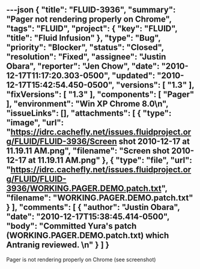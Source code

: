 ---json
{
  "title": "FLUID-3936",
  "summary": "Pager not rendering properly on Chrome",
  "tags": "FLUID",
  "project": {
    "key": "FLUID",
    "title": "Fluid Infusion"
  },
  "type": "Bug",
  "priority": "Blocker",
  "status": "Closed",
  "resolution": "Fixed",
  "assignee": "Justin Obara",
  "reporter": "Jen Chow",
  "date": "2010-12-17T11:17:20.303-0500",
  "updated": "2010-12-17T15:42:54.450-0500",
  "versions": [
    "1.3"
  ],
  "fixVersions": [
    "1.3"
  ],
  "components": [
    "Pager"
  ],
  "environment": "Win XP Chrome 8.0\n",
  "issueLinks": [],
  "attachments": [
    {
      "type": "image",
      "url": "https://idrc.cachefly.net/issues.fluidproject.org/FLUID/FLUID-3936/Screen shot 2010-12-17 at 11.19.11 AM.png",
      "filename": "Screen shot 2010-12-17 at 11.19.11 AM.png"
    },
    {
      "type": "file",
      "url": "https://idrc.cachefly.net/issues.fluidproject.org/FLUID/FLUID-3936/WORKING.PAGER.DEMO.patch.txt",
      "filename": "WORKING.PAGER.DEMO.patch.txt"
    }
  ],
  "comments": [
    {
      "author": "Justin Obara",
      "date": "2010-12-17T15:38:45.414-0500",
      "body": "Committed Yura's patch (WORKING.PAGER.DEMO.patch.txt) which Antranig reviewed.&#x20;\n"
    }
  ]
}
---
Pager is not rendering properly on Chrome (see screenshot)

        